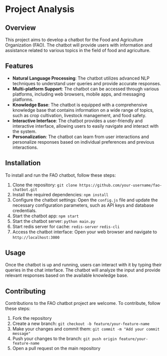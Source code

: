 # Project Analysis

## Overview
This project aims to develop a chatbot for the Food and Agriculture Organization (FAO). The chatbot will provide users with information and assistance related to various topics in the field of food and agriculture.

## Features
- **Natural Language Processing**: The chatbot utilizes advanced NLP techniques to understand user queries and provide accurate responses.
- **Multi-platform Support**: The chatbot can be accessed through various platforms, including web browsers, mobile apps, and messaging platforms.
- **Knowledge Base**: The chatbot is equipped with a comprehensive knowledge base that contains information on a wide range of topics, such as crop cultivation, livestock management, and food safety.
- **Interactive Interface**: The chatbot provides a user-friendly and interactive interface, allowing users to easily navigate and interact with the system.
- **Personalization**: The chatbot can learn from user interactions and personalize responses based on individual preferences and previous interactions.

## Installation
To install and run the FAO chatbot, follow these steps:

1. Clone the repository: `git clone https://github.com/your-username/fao-chatbot.git`
2. Install the required dependencies: `npm install`
3. Configure the chatbot settings: Open the `config.js` file and update the necessary configuration parameters, such as API keys and database credentials.
4. Start the chatbot app: `npm start`
5. Start the chatbot server: `python main.py`
6. Start redis server for cache: `redis-server` `redis-cli`
7. Access the chatbot interface: Open your web browser and navigate to `http://localhost:3000`

## Usage
Once the chatbot is up and running, users can interact with it by typing their queries in the chat interface. The chatbot will analyze the input and provide relevant responses based on the available knowledge base.

## Contributing
Contributions to the FAO chatbot project are welcome. To contribute, follow these steps:

1. Fork the repository
2. Create a new branch: `git checkout -b feature/your-feature-name`
3. Make your changes and commit them: `git commit -m "Add your commit message"`
4. Push your changes to the branch: `git push origin feature/your-feature-name`
5. Open a pull request on the main repository
